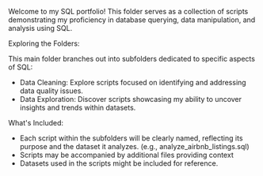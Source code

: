 Welcome to my SQL portfolio! This folder serves as a collection of scripts demonstrating my proficiency in database querying, data manipulation, and analysis using SQL.

Exploring the Folders:

This main folder branches out into subfolders dedicated to specific aspects of SQL:

* Data Cleaning: Explore scripts focused on identifying and addressing data quality issues.
* Data Exploration: Discover scripts showcasing my ability to uncover insights and trends within datasets.

What's Included:

* Each script within the subfolders will be clearly named, reflecting its purpose and the dataset it analyzes. (e.g., analyze_airbnb_listings.sql)
* Scripts may be accompanied by additional files providing context
* Datasets used in the scripts might be included for reference.
